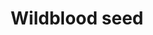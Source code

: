 ---
layout: item
title: Wildblood seed
item-id: 5311
datatable: true
id: 5311
name: "Wildblood seed"
members: true
lowalch: 5
highalch: 8
examine: "A Wildblood hop seed - plant in a hops patch."
monsters:
  - id: 6604
    name: "Mammoth"
    members: true
    combat_level: 80
    wiki_url: "https://oldschool.runescape.wiki/w/Mammoth"
    drops:
      - quantity: "4"
        rarity: 0.003125
    image: "https://oldschool.runescape.wiki/images/thumb/a/a5/Mammoth.png/1200px-Mammoth.png?956ac"
  - id: 8583
    name: "Hespori"
    members: true
    combat_level: 284
    wiki_url: "https://oldschool.runescape.wiki/w/Hespori"
    drops:
      - quantity: "10-20"
        rarity: 0.025
    image: "https://oldschool.runescape.wiki/images/e/ed/Hespori.png?cd901"
---